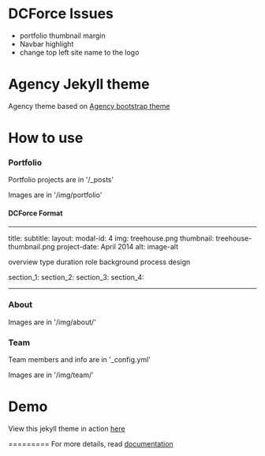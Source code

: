 DCForce Issues
====================
* portfolio thumbnail margin
* Navbar highlight 
* change top left site name to the logo

Agency Jekyll theme
====================

Agency theme based on [Agency bootstrap theme ](https://startbootstrap.com/template-overviews/agency/)

# How to use

### Portfolio 

Portfolio projects are in '/_posts'

Images are in '/img/portfolio'

#### DCForce Format
---
title: 
subtitle:
layout: 
modal-id: 4
img: treehouse.png
thumbnail: treehouse-thumbnail.png
project-date: April 2014
alt: image-alt

overview
type
duration
role
background
process
design

section_1:
section_2:
section_3:
section_4:


---

### About

Images are in '/img/about/'

### Team

Team members and info are in '_config.yml'

Images are in '/img/team/'


# Demo

View this jekyll theme in action [here](https://y7kim.github.io/agency-jekyll-theme)

=========
For more details, read [documentation](http://jekyllrb.com/)
